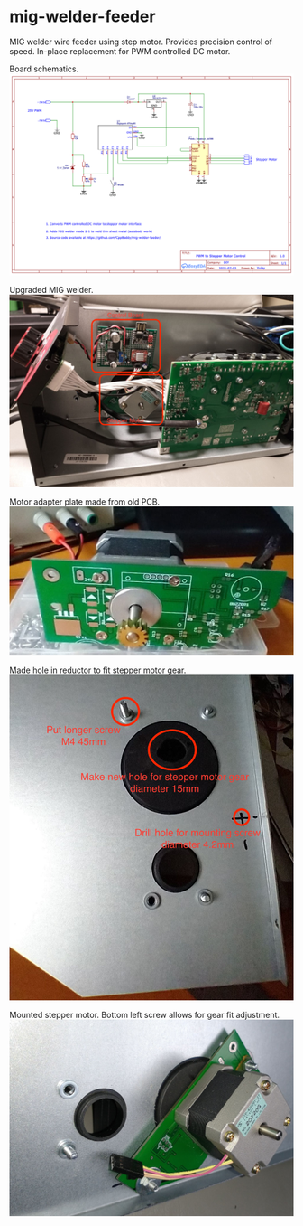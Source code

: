 # mig-welder-feeder
MIG welder wire feeder using step motor. Provides precision control of speed. In-place replacement for PWM controlled DC motor.


Board schematics.
![Schematics](https://github.com/CppBaddy/mig-welder-feeder/blob/main/images/schematic.png?raw=true)

Upgraded MIG welder.
![MIG welder upgraded to stepper motor](https://github.com/CppBaddy/mig-welder-feeder/blob/main/images/mig-welder-upgraded.jpg?raw=true)

Motor adapter plate made from old PCB.
![Motor adapter plate from old PCB](https://github.com/CppBaddy/mig-welder-feeder/blob/main/images/motor-adapter-board.jpg?raw=true)

Made hole in reductor to fit stepper motor gear.
![Input shaft hole in reductor. Mounting holes for motor](https://github.com/CppBaddy/mig-welder-feeder/blob/main/images/input-and-mounting-holes.jpg?raw=true)

Mounted stepper motor. Bottom left screw allows for gear fit adjustment.
![Mounted stepper motor](https://github.com/CppBaddy/mig-welder-feeder/blob/main/images/mounted-stepper-motor.jpg?raw=true)